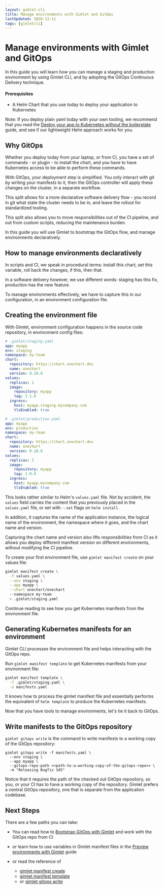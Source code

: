 ```yaml
---
layout: gimlet-cli
title: Manage environments with Gimlet and GitOps
lastUpdated: 2020-12-11
tags: [gimletcli]
---
```


# Manage environments with Gimlet and GitOps

In this guide you will learn how you can manage a staging and production environment by using Gimlet CLI, and by adopting the GitOps Continuous Delivery technique.

#### Prerequisites

- A Helm Chart that you use today to deploy your application to Kubernetes

Note: If you deploy plain yaml today with your own tooling, we recommend that you read the 
[Deploy your app to Kubernetes without the boilerplate](/gimlet-cli/deploy-your-app-to-kubernetes-without-the-boilerplate) 
guide, and see if our lightweight Helm approach works for you. 

## Why GitOps

Whether you deploy today from your laptop, or from CI, you have a set of commands - or plugin - to install the chart, and you have to have Kubernetes access to be able to perform these commands.

With GitOps, your deployment step is simplified. You only interact with git by writing your manifests to it, then the GitOps controller will apply these changes on the cluster, in a separate workflow.

This split allows for a more declarative software delivery flow - you record in git what state the cluster needs to be in, and leave the rollout for standardized tooling. 

This split also allows you to move responsibilities out of the CI pipeline, and out from custom scripts, reducing the maintenance burden.

In this guide you will use Gimlet to bootstrap the GitOps flow, and manage environments declaratively.

## How to manage environments declaratively

In scripts and CI, we speak in procedural terms: install this chart, set this variable, roll back the changes, if this, then that.

In a software delivery however, we use different words: staging has this fix, production has the new feature.

To manage environments effectively, we have to capture this in our configuration, in an environment configuration file.

## Creating the environment file

With Gimlet, environment configuration happens in the source code repository, in environment config files:

```yaml
# .gimlet/staging.yaml
app: myapp
env: staging
namespace: my-team
chart:
  repository: https://chart.onechart.dev
  name: onechart
  version: 0.10.0
values:
  replicas: 1
  image:
    repository: myapp
    tag: 1.1.0
  ingress:
    host: myapp.staging.mycompany.com
    tlsEnabled: true

# .gimlet/production.yaml
app: myapp
env: production
namespace: my-team
chart:
  repository: https://chart.onechart.dev
  name: onechart
  version: 0.10.0
values:
  replicas: 2
  image:
    repository: myapp
    tag: 1.0.0
  ingress:
    host: myapp.mycompany.com
    tlsEnabled: true
```

This looks rather similar to Helm's `values.yaml` file. 
Not by accident, the `values` field carries the content that you previously placed in the `values.yaml` file, or set with `--set` flags on `helm install`.

In addition, it captures the name of the application instance, the logical name of the environment, the namespace where it goes, and the chart name and version.

Capturing the chart name and version also lifts responsibilities from CI as it allows you deploy different manifest version on different environments, without modifying the CI pipeline.

To create your first environment file, use `gimlet manifest create` on your values file:

```bash
gimlet manifest create \
  -f values.yaml \
  --env staging \
  --app myapp \
  --chart onechart/onechart
  --namespace my-team
  > .gimlet/staging.yaml
```

Continue reading to see how you get Kubernetes manifests from the environment file.

## Generating Kubernetes manifests for an environment

Gimlet CLI processes the environment file and helps interacting with the GitOps repo.

Run `gimlet manifest template` to get Kubernetes manifests from your environment file:

```bash
gimlet manifest template \
  -f .gimlet/staging.yaml \
  -o manifests.yaml
```

It knows how to process the gimlet manifest file and essentially performs the equivalent of `helm template` to produce the Kubernetes manifests.

Now that you have tools to manage environments, let's tie it back to GitOps.

## Write manifests to the GitOps repository

`gimlet gitops write` is the command to write manifests to a working copy of the GitOps repository:

```
gimlet gitops write -f manifests.yaml \
  --env staging \
  --app myapp \
  --gitops-repo-path <<path-to-a-working-copy-of-the-gitops-repo>> \
  -m "Releasing Bugfix 345"
```

Notice that it requires the path of the checked out GitOps repository, so you, or your CI has to have a working copy of the repository.
Gimlet prefers a central GitOps repository, one that is separate from the application codebase.

## Next Steps

There are a few paths you can take:

- You can read how to [Bootstrap GitOps with Gimlet](/gimlet-cli/bootstrap-gitops-with-gimlet) and work with the GitOps repo from CI

- or learn how to use variables in Gimlet manifest files in the [Preview environments with Gimlet](/gimlet-cli/preview-environments-with-gimlet) guide

- or read the reference of 
  - [gimlet manifest create]()
  - [gimlet manifest template]()
  - or [gimlet gitops write]()

